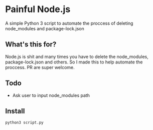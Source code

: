 # Painful Node.js
A simple Python 3 script to automate the proccess of deleting node_modules and package-lock.json

## What's this for?
Node.js is shit and many times you have to delete the node_modules, package-lock.json and others. So I made this to help automate the proccess. PR are super welcome.

## Todo
- Ask user to input node_modules path

## Install
```
python3 script.py
```
